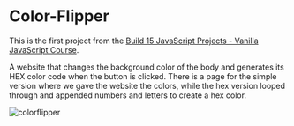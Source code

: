 # Color-Flipper

This is the first project from the [Build 15 JavaScript Projects - Vanilla JavaScript Course](https://www.youtube.com/watch?v=3PHXvlpOkf4&t=363s).

A website that changes the background color of the body and generates its HEX color code when the button is clicked.
There is a page for the simple version where we gave the website the colors, while the hex version looped through and appended numbers and letters to create a hex color.

![colorflipper](https://github.com/Fejiro001/Color-Flipper/assets/45316079/b29ac8ad-a244-4847-8355-e4a8073c159d)
